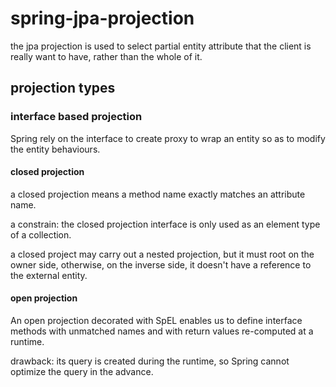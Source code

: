 # spring-jpa-projection

the jpa projection is used to select partial entity attribute that the client is really want to have, rather than the whole of it. 

## projection types

### interface based projection

Spring rely on the interface to create proxy to wrap an entity so as to modify the entity behaviours.

#### closed projection

a closed projection means a method name exactly matches an attribute name.

a constrain: the closed projection interface is only used as an element type of a collection.

a closed project may carry out a nested projection, but it must root on the owner side, otherwise, on the inverse side, it doesn't have a reference to the external entity. 

#### open projection 

An open projection decorated with SpEL enables us to define interface methods with unmatched names and with return values re-computed at a runtime.

drawback: its query is created during the runtime, so Spring cannot optimize the query in the advance.



